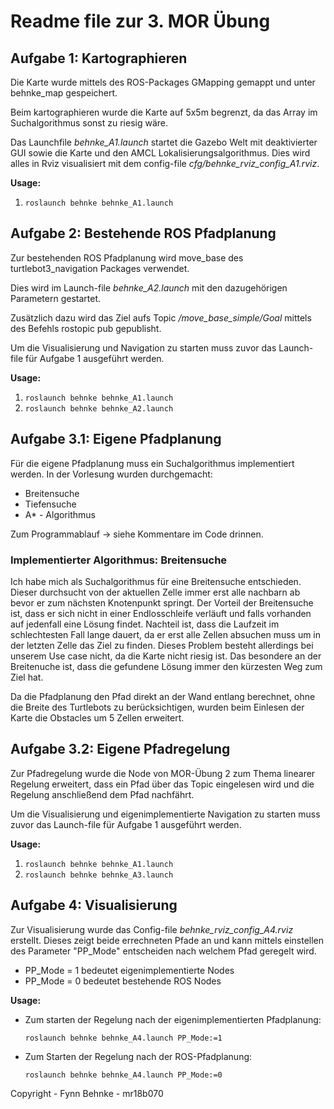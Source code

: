 # Readme file zur 3. MOR Übung


## Aufgabe 1: Kartographieren

Die Karte wurde mittels des ROS-Packages GMapping gemappt und unter behnke_map gespeichert.

Beim kartographieren wurde die Karte auf 5x5m begrenzt, da das Array im Suchalgorithmus sonst zu riesig wäre.

Das Launchfile _behnke_A1.launch_ startet die Gazebo Welt mit deaktivierter GUI sowie die Karte und den AMCL Lokalisierungsalgorithmus. Dies wird alles in Rviz visualisiert mit dem config-file _cfg/behnke_rviz_config_A1.rviz_.

**Usage:**
1. ```roslaunch behnke behnke_A1.launch```


## Aufgabe 2: Bestehende ROS Pfadplanung

Zur bestehenden ROS Pfadplanung wird move_base des turtlebot3_navigation Packages verwendet. 

Dies wird im Launch-file _behnke_A2.launch_ mit den dazugehörigen Parametern gestartet. 

Zusätzlich dazu wird das Ziel aufs Topic _/move_base_simple/Goal_ mittels des Befehls rostopic pub gepublisht.

Um die Visualisierung und Navigation zu starten muss zuvor das Launch-file für Aufgabe 1 ausgeführt werden.

**Usage:**
1. ```roslaunch behnke behnke_A1.launch```
2. ```roslaunch behnke behnke_A2.launch```



## Aufgabe 3.1: Eigene Pfadplanung

Für die eigene Pfadplanung muss ein Suchalgorithmus implementiert werden. In der Vorlesung wurden durchgemacht:
- Breitensuche
- Tiefensuche
- A* - Algorithmus

Zum Programmablauf -> siehe Kommentare im Code drinnen.

### Implementierter Algorithmus: Breitensuche

Ich habe mich als Suchalgorithmus für eine Breitensuche entschieden. Dieser durchsucht von der aktuellen Zelle immer erst alle nachbarn ab bevor er zum nächsten Knotenpunkt springt.
Der Vorteil der Breitensuche ist, dass er sich nicht in einer Endlosschleife verläuft und falls vorhanden auf jedenfall eine Lösung findet.
Nachteil ist, dass die Laufzeit im schlechtesten Fall lange dauert, da er erst alle Zellen absuchen muss um in der letzten Zelle das Ziel zu finden.
Dieses Problem besteht allerdings bei unserem Use case nicht, da die Karte nicht riesig ist.
Das besondere an der Breitenuche ist, dass die gefundene Lösung immer den kürzesten Weg zum Ziel hat.

Da die Pfadplanung den Pfad direkt an der Wand entlang berechnet, ohne die Breite des Turtlebots zu berücksichtigen, wurden beim Einlesen der Karte die Obstacles um 5 Zellen erweitert.


## Aufgabe 3.2: Eigene Pfadregelung

Zur Pfadregelung wurde die Node von MOR-Übung 2 zum Thema linearer Regelung erweitert, dass ein Pfad über das Topic eingelesen wird und die Regelung anschließend dem Pfad nachfährt.

Um die Visualisierung und eigenimplementierte Navigation zu starten muss zuvor das Launch-file für Aufgabe 1 ausgeführt werden.

**Usage:**
1. ```roslaunch behnke behnke_A1.launch```
2. ```roslaunch behnke behnke_A3.launch```

## Aufgabe 4: Visualisierung

Zur Visualisierung wurde das Config-file _behnke_rviz_config_A4.rviz_ erstellt. Dieses zeigt beide errechneten Pfade an und kann mittels einstellen des Parameter "PP_Mode" entscheiden nach welchem Pfad geregelt wird.

- PP_Mode = 1 bedeutet eigenimplementierte Nodes
- PP_Mode = 0 bedeutet bestehende ROS Nodes

**Usage:**
- Zum starten der Regelung nach der eigenimplementierten Pfadplanung:

  ```roslaunch behnke behnke_A4.launch PP_Mode:=1```

- Zum Starten der Regelung nach der ROS-Pfadplanung:

  ```roslaunch behnke behnke_A4.launch PP_Mode:=0```

Copyright - Fynn Behnke - mr18b070
